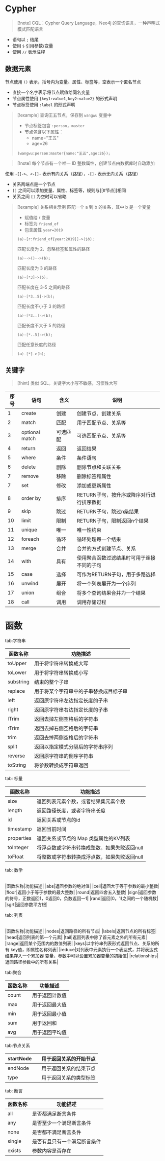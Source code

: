 
# Cypher

> [!note] CQL：Cypher Query Language，Neo4j 的查询语言，一种声明式模式匹配语言

- 语句以 `;` 结尾
- 使用 `$` 引用参数/变量
- 使用 `//` 表示注释

## 数据元素

节点使用 `()` 表示，括号内为变量、属性、标签等，空表示一个匿名节点
- 直接一个名字表示将节点赋值给同名变量
- 节点属性使用 `{key1:value1,key2:value2}` 的形式声明
- 节点标签使用 `:label` 的形式声明

> [!example] 查询王五节点，保存到 `wangwu` 变量中
> - 节点标签包含 `:person`，`master`
> - 节点包含以下属性：
>   - name="王五"
>   - age=26
> 
> ```cypher
> (wangwu:person:master{name:"王五",age:26});
> ```

> [!note] 每个节点有一个唯一 ID 整数属性，创建节点由数据库时自动添加

使用 `-[]->`、`<-[]-` 表示有向关系（路径），`-[]-` 表示无向关系（路径）
- 关系两端点是一个节点
- `[]` 之间可以添加变量、属性、标签等，规则与[[#节点]]相同
- 关系之间 `[]` 为空时可以省略

> [!example] 关系相关示例
> 匹配一个 a 到 b 的关系，其中 b 是一个变量
> - 赋值给 r 变量
> - 标签为 `friend_of`
> - 包含属性 `year=2019`
> 
> ```cypher
> (a)-[r:friend_of{year:2019}]->($b);
> ```
> 
> 匹配长度为 2、忽略标签和属性的路径
> ```cypher
> (a)-->()-->(b);
> ```
> 
> 匹配长度为 3 的路径
> ```cypher
> (a)-[*3]->(b);
> ```
> 
> 匹配长度在 3-5 之间的路径
> ```cypher
> (a)-[*3..5]->(b);
> ```
> 
> 匹配长度不小于 3 的路径
> ```cypher
> (a)-[*3..]->(b);
> ```
> 
> 匹配长度不大于 5 的路径
> ```cypher
> (a)-[*..5]->(b);
> ```
> 
> 匹配任意长度的路径
> ```cypher
> (a)-[*]->(b);
> ```
> 

## 关键字

> [!hint] 类似 SQL，关键字大小写不敏感，习惯性大写

| 序号  | 语句             | 含义   | 说明                      |
| --- | -------------- | ---- | ----------------------- |
| 1   | create         | 创建   | 创建节点、创建关系               |
| 2   | match          | 匹配   | 用于匹配节点、关系等              |
| 3   | optional match | 可选匹配 | 可选匹配节点、关系等              |
| 4   | return         | 返回   | 返回结果                    |
| 5   | where          | 条件   | 条件语句                    |
| 6   | delete         | 删除   | 删除节点和关联关系               |
| 7   | remove         | 移除   | 删除标签和属性                 |
| 7   | set            | 修改   | 添加或更新属性                 |
| 8   | order by       | 排序   | RETURN子句，按升序或降序对行进行排序数据 |
| 9   | skip           | 跳过   | RETURN子句，跳过n条结果         |
| 10  | limit          | 限制   | RETURN子句，限制返回n个结果       |
| 11  | unique         | 唯一   | 唯一性约束                   |
| 12  | foreach        | 循环   | 循环处理每一个结果               |
| 13  | merge          | 合并   | 合并的方式创建节点、关系            |
| 14  | with           | 具有   | 使用聚合函数过滤结果时可用于连接不同的子句   |
| 15  | case           | 选择   | 可作为RETURN子句，用于多路选择      |
| 16  | unwind         | 展开   | 将一个列表展开为一个序列            |
| 17  | union          | 组合   | 将多个查询结果合并为一个结果          |
| 18  | call           | 调用   | 调用存储过程                  |

# 函数

 tab:字符串

| 函数名称      | 功能描述                |
| --------- | ------------------- |
| toUpper   | 用于将字符串转换成大写         |
| toLower   | 用于将字符串转换成小写         |
| substring | 结束的整个子串             |
| replace   | 用于将某个字符串中的子串替换成目标子串 |
| left      | 返回原字符串左边指定长度的子串     |
| right     | 返回原字符串右边指定长度的子串     |
| ITrim     | 返回去掉左侧空格后的字符串       |
| rTrim     | 返回去掉右侧空格后的字符串       |
| trim      | 返回去掉两侧空格后的字符串       |
| split     | 返回以指定模式分隔后的字符串序列    |
| reverse   | 返回原字符串的倒序字符串        |
| toString  | 将参数转换成字符串返回         |

tab: 标量

| 函数名称       | 功能描述                     |
| ---------- | ------------------------ |
| size       | 返回列表元素个数，或者结果集元素个数       |
| length     | 返回路径长度，或者字符串长度           |
| id         | 返回关系或节点的id               |
| timestamp  | 返回当前时间                   |
| properties | 返回关系或节点的 Map 类型属性的KV列表   |
| toInteger  | 将浮点数或字符串转换成整数，如果失败返回null |
| toFloat    | 将整数或字符串转换成浮点数，如果失败返回null |

tab: 数学

|   |   |
|---|---|
 
|函数名称|功能描述|
|abs|返回参数的绝对值|
|ceil|返回大于等于参数的最小整数|
|floor|返回小于等于参数的最大整数|
|round|返回四舍五入整数|
|sign|返回参数的符号，正数返回1，0返回0，负数返回一1|
|rand|返回[0，1)之间的一个随机数|
|sgrt|返回参数平方根|

tab: 列表

|   |   |
|---|---|
 
|函数名称|功能描述|
|nodes|返回路径的所有节点|
|labels|返回节点的所有标签|
|head|返回列表的第一个元素|
|tail|返回列表中除了首元素之外的所有元素|
|range|返回某个范围内的数值列表|
|keys|以字符串列表形式返回节点、关系的所有 key值，即属性名称列表|
|reduce|对列表中元素执行一个表达式，并将表达式结果存入一个累加器 变量，参数中可以设置累加器变量的初始值|
|relationships|返回路径参数中的所有关系|

tab:聚合

| 函数名称  | 功能描述    |
| ----- | ------- |
| count | 用于返回计数值 |
| max   | 用于返回最大值 |
| min   | 用于返回最小值 |
| sum   | 用于返回和   |
| avg   | 用于返回平均值 |

tab:节点关系

| startNode |     | 用于返回关系的开始节点 |
| --------- | --- | ----------- |
| endNode   |     | 用于返回关系的结束节点 |
| type      |     | 用于返回关系的类型标签 |

tab: 断言

| 函数名称   | 功能描述           |
| ------ | -------------- |
| all    | 是否都满足断言条件      |
| any    | 是否至少一个满足断言条件   |
| none   | 是否都不满足断言条件     |
| single | 是否有且只有一个满足断言条件 |
| exists | 参数内容是否存在       |
